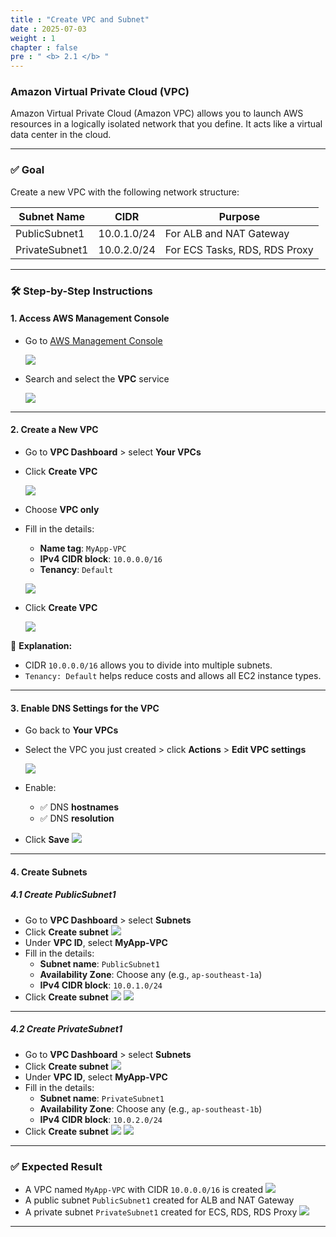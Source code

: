 ```yaml
---
title : "Create VPC and Subnet"
date : 2025-07-03
weight : 1
chapter : false
pre : " <b> 2.1 </b> "
---
```


### Amazon Virtual Private Cloud (VPC)

Amazon Virtual Private Cloud (Amazon VPC) allows you to launch AWS resources in a logically isolated network that you define. It acts like a virtual data center in the cloud.

---

### ✅ Goal

Create a new VPC with the following network structure:

| Subnet Name       | CIDR           | Purpose                          |
|-------------------|----------------|----------------------------------|
| PublicSubnet1     | 10.0.1.0/24    | For ALB and NAT Gateway          |
| PrivateSubnet1    | 10.0.2.0/24    | For ECS Tasks, RDS, RDS Proxy    |

---

### 🛠️ Step-by-Step Instructions

#### 1️. Access AWS Management Console

- Go to [AWS Management Console](https://console.aws.amazon.com/)

   ![](/images/2.1/0001.png)

- Search and select the **VPC** service

   ![](/images/2.1/0002.png)

---

#### 2️. Create a New VPC

- Go to **VPC Dashboard** > select **Your VPCs**
- Click **Create VPC**

   ![](/images/2.1/0003.png)

- Choose **VPC only**
- Fill in the details:
    - **Name tag**: `MyApp-VPC`
    - **IPv4 CIDR block**: `10.0.0.0/16`
    - **Tenancy**: `Default`

   ![](/images/2.1/0004.png) 

- Click **Create VPC**

   ![](/images/2.1/0005.png) 

📌 **Explanation:**
- CIDR `10.0.0.0/16` allows you to divide into multiple subnets.
- `Tenancy: Default` helps reduce costs and allows all EC2 instance types.

---

#### 3️. Enable DNS Settings for the VPC

- Go back to **Your VPCs**
- Select the VPC you just created > click **Actions** > **Edit VPC settings**

   ![](/images/2.1/0006.png) 

- Enable:
    - ✅ DNS **hostnames**
    - ✅ DNS **resolution**
- Click **Save**
   ![](/images/2.1/0007.png) 

---

#### 4️. Create Subnets

##### 4.1 Create PublicSubnet1
- Go to **VPC Dashboard** > select **Subnets**
- Click **Create subnet**
   ![](/images/2.1/0008.png) 
- Under **VPC ID**, select **MyApp-VPC**
- Fill in the details:
    - **Subnet name**: `PublicSubnet1`
    - **Availability Zone**: Choose any (e.g., `ap-southeast-1a`)
    - **IPv4 CIDR block**: `10.0.1.0/24`
- Click **Create subnet**
   ![](/images/2.1/0009.png) 
   ![](/images/2.1/0010.png) 

---

##### 4.2 Create PrivateSubnet1
- Go to **VPC Dashboard** > select **Subnets**
- Click **Create subnet**
   ![](/images/2.1/0008.png) 
- Under **VPC ID**, select **MyApp-VPC**
- Fill in the details:
    - **Subnet name**: `PrivateSubnet1`
    - **Availability Zone**: Choose any (e.g., `ap-southeast-1b`)
    - **IPv4 CIDR block**: `10.0.2.0/24`
- Click **Create subnet**
   ![](/images/2.1/0011.png) 
   ![](/images/2.1/0012.png) 

---

### ✅ Expected Result

- A VPC named `MyApp-VPC` with CIDR `10.0.0.0/16` is created
   ![](/images/2.1/0013.png) 
- A public subnet `PublicSubnet1` created for ALB and NAT Gateway
- A private subnet `PrivateSubnet1` created for ECS, RDS, RDS Proxy
   ![](/images/2.1/0014.png) 

---
